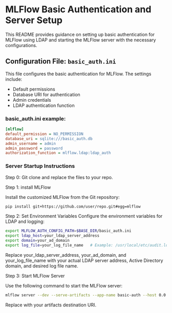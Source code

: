 # MLFlow Basic Authentication and Server Setup

This README provides guidance on setting up basic authentication for MLFlow using LDAP and starting the MLFlow server with the necessary configurations.

## Configuration File: `basic_auth.ini`

This file configures the basic authentication for MLFlow. The settings include:

- Default permissions
- Database URI for authentication
- Admin credentials
- LDAP authentication function

### basic_auth.ini example:

```ini
[mlflow]
default_permission = NO_PERMISSION
database_uri = sqlite:///basic_auth.db
admin_username = admin
admin_password = password
authorization_function = mlflow.ldap:ldap_auth
```

### Server Startup Instructions

Step 0: Git clone and replace the files to your repo.

Step 1: install MLFlow

Install the customized MLFlow from the Git repository:

```bash
pip install git+https://github.com/user/repo.git#egg=mlflow
```

Step 2: Set Environment Variables
Configure the environment variables for LDAP and logging:

```bash
export MLFLOW_AUTH_CONFIG_PATH=$BASE_DIR/basic_auth.ini
export ldap_host=your_ldap_server_address
export domain=your_ad_domain
export log_file=your_log_file_name   # Example: /usr/local/etc/audit.log
```

Replace your_ldap_server_address, your_ad_domain, and your_log_file_name with your actual LDAP server address, Active Directory domain, and desired log file name.

Step 3: Start MLFlow Server

Use the following command to start the MLFlow server:

```bash
mlflow server --dev --serve-artifacts --app-name basic-auth --host 0.0.0.0 --port 8000 --artifacts-destination <URI>
```

Replace <URI> with your artifacts destination URI.




